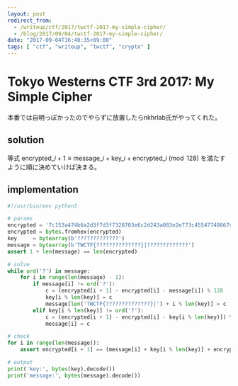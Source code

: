 ```yaml
---
layout: post
redirect_from:
  - /writeup/ctf/2017/twctf-2017-my-simple-cipher/
  - /blog/2017/09/04/twctf-2017-my-simple-cipher/
date: "2017-09-04T16:40:35+09:00"
tags: [ "ctf", "writeup", "twctf", "crypto" ]
---
```


# Tokyo Westerns CTF 3rd 2017: My Simple Cipher

本番では自明っぽかったのでやらずに放置したらnkhrlab氏がやってくれた。

## solution

等式 $\mathrm{encrypted}\_{i + 1} \equiv \mathrm{message}\_i + \mathrm{key}\_i + \mathrm{encrypted}\_i \pmod{128}$ を満たすように順に決めていけば決まる。

## implementation

``` python
#!/usr/bin/env python3

# params
encrypted = '7c153a474b6a2d3f7d3f7328703e6c2d243a083e2e773c45547748667c1511333f4f745e'
encrypted = bytes.fromhex(encrypted)
key     = bytearray(b'?????????????')
message = bytearray(b'TWCTF{??????????????}|?????????????')
assert 1 + len(message) == len(encrypted)

# solve
while ord('?') in message:
    for i in range(len(message) - 1):
        if message[i] != ord('?'):
            c = (encrypted[i + 1] - encrypted[i] - message[i]) % 128
            key[i % len(key)] = c
            message[len('TWCTF{??????????????}|') + i % len(key)] = c
        elif key[i % len(key)] != ord('?'):
            c = (encrypted[i + 1] - encrypted[i] - key[i % len(key)]) % 128
            message[i] = c

# check
for i in range(len(message)):
    assert encrypted[i + 1] == (message[i] + key[i % len(key)] + encrypted[i]) % 128

# output
print('key:', bytes(key).decode())
print('message:', bytes(message).decode())
```
